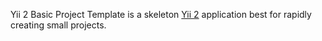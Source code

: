 Yii 2 Basic Project Template is a skeleton [Yii 2](http://www.yiiframework.com/) application best for
rapidly creating small projects.
